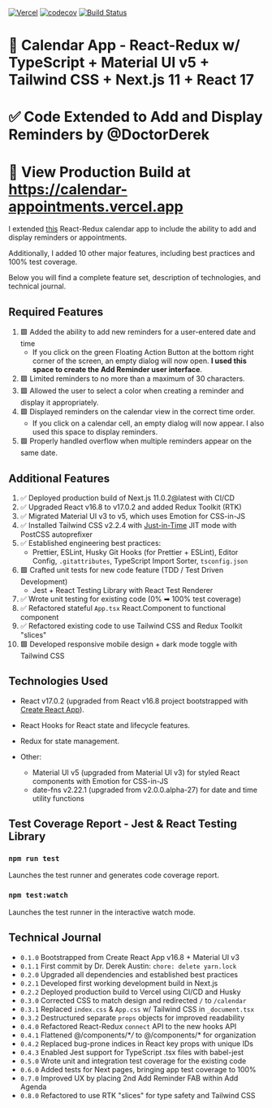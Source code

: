 [![Vercel](https://therealsujitk-vercel-badge.vercel.app/?app=calendar-appointments)](https://calendar-appointments.vercel.app/?app=calendar-appointments) [![codecov](https://codecov.io/gh/DoctorDerek/calendar-appointments/branch/master/graph/badge.svg?token=7VDUW7TGZN)](https://codecov.io/gh/DoctorDerek/calendar-appointments) [![Build Status](https://travis-ci.com/DoctorDerek/calendar-appointments.svg?branch=master)](https://travis-ci.com/DoctorDerek/calendar-appointments)

# 📆 Calendar App - React-Redux w/ TypeScript + Material UI v5 + Tailwind CSS + Next.js 11 + React 17

# ✅ Code Extended to Add and Display Reminders by @DoctorDerek

# 👀 View Production Build at https://calendar-appointments.vercel.app

I extended [this](https://github.com/DoctorDerek/calendar-appointments) React-Redux calendar app to include the ability to add and display reminders or appointments.

Additionally, I added 10 other major features, including best practices and 100% test coverage.

Below you will find a complete feature set, description of technologies, and technical journal.

## Required Features

1. 🟩 Added the ability to add new reminders for a user-entered date and time
   - If you click on the green Floating Action Button at the bottom right corner of the screen, an empty dialog will now open. **I used this space to create the Add Reminder user interface**.
2. 🟩 Limited reminders to no more than a maximum of 30 characters.
3. 🟩 Allowed the user to select a color when creating a reminder and display it appropriately.
4. 🟩 Displayed reminders on the calendar view in the correct time order.
   - If you click on a calendar cell, an empty dialog will now appear. I also used this space to display reminders.
5. 🟩 Properly handled overflow when multiple reminders appear on the same date.

## Additional Features

1. ✅ Deployed production build of Next.js 11.0.2@latest with CI/CD
2. ✅ Upgraded React v16.8 to v17.0.2 and added Redux Toolkit (RTK)
3. ✅ Migrated Material UI v3 to v5, which uses Emotion for CSS-in-JS
4. ✅ Installed Tailwind CSS v2.2.4 with [Just-in-Time](https://tailwindcss.com/docs/just-in-time-mode) JIT mode with PostCSS autoprefixer
5. ✅ Established engineering best practices:
   - Prettier, ESLint, Husky Git Hooks (for Prettier + ESLint), Editor Config, `.gitattributes`, TypeScript Import Sorter, `tsconfig.json`
6. 🟩 Crafted unit tests for new code feature (TDD / Test Driven Development)
   - Jest + React Testing Library with React Test Renderer
7. ✅ Wrote unit testing for existing code (0% ➡ 100% test coverage)
8. ✅ Refactored stateful `App.tsx` React.Component to functional component
9. ✅ Refactored existing code to use Tailwind CSS and Redux Toolkit "slices"
10. 🟩 Developed responsive mobile design + dark mode toggle with Tailwind CSS

## Technologies Used

- React v17.0.2 (upgraded from React v16.8 project bootstrapped with [Create React App](https://github.com/facebook/create-react-app)).

- React Hooks for React state and lifecycle features.

- Redux for state management.

- Other:
  - Material UI v5 (upgraded from Material UI v3) for styled React components with Emotion for CSS-in-JS
  - date-fns v2.22.1 (upgraded from v2.0.0.alpha-27) for date and time utility functions

## Test Coverage Report - Jest & React Testing Library

### `npm run test`

Launches the test runner and generates code coverage report.

### `npm test:watch`

Launches the test runner in the interactive watch mode.

## Technical Journal

- `0.1.0` Bootstrapped from Create React App v16.8 + Material UI v3
- `0.1.1` First commit by Dr. Derek Austin: `chore: delete yarn.lock`
- `0.2.0` Upgraded all dependencies and established best practices
- `0.2.1` Developed first working development build in Next.js
- `0.2.2` Deployed production build to Vercel using CI/CD and Husky
- `0.3.0` Corrected CSS to match design and redirected `/` to `/calendar`
- `0.3.1` Replaced `index.css` & `App.css` w/ Tailwind CSS in `_document.tsx`
- `0.3.2` Destructured separate `props` objects for improved readability
- `0.4.0` Refactored React-Redux `connect` API to the new hooks API
- `0.4.1` Flattened @/components/\*_/_ to @/components/\* for organization
- `0.4.2` Replaced bug-prone indices in React key props with unique IDs
- `0.4.3` Enabled Jest support for TypeScript .tsx files with babel-jest
- `0.5.0` Wrote unit and integration test coverage for the existing code
- `0.6.0` Added tests for Next pages, bringing app test coverage to 100%
- `0.7.0` Improved UX by placing 2nd Add Reminder FAB within Add Agenda
- `0.8.0` Refactored to use RTK "slices" for type safety and Tailwind CSS
